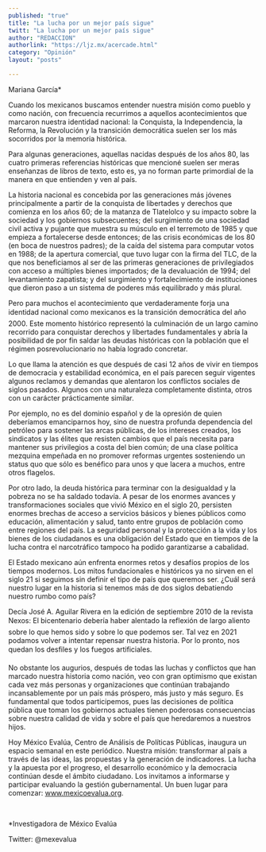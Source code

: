 ```yaml
---
published: "true"
title: "La lucha por un mejor país sigue"
twitt: "La lucha por un mejor país sigue"
author: "REDACCION"
authorlink: "https://ljz.mx/acercade.html"
category: "Opinión"
layout: "posts"

---
```



  Mariana García*



  Cuando los mexicanos buscamos entender nuestra misión como pueblo y como nación, con frecuencia recurrimos a aquellos acontecimientos que marcaron nuestra identidad nacional: la Conquista, la Independencia, la Reforma, la Revolución y la transición democrática suelen ser los más socorridos por la memoria histórica.



  Para algunas generaciones, aquellas nacidas después de los años 80, las cuatro primeras referencias históricas que mencioné suelen ser meras enseñanzas de libros de texto, esto es, ya no forman parte primordial de la manera en que entienden y ven al país.



  La historia nacional es concebida por las generaciones más jóvenes principalmente a partir de la conquista de libertades y derechos que comienza en los años 60; de la matanza de Tlatelolco y su impacto sobre la sociedad y los gobiernos subsecuentes; del surgimiento de una sociedad civil activa y pujante que muestra su músculo en el terremoto de 1985 y que empieza a fortalecerse desde entonces; de las crisis económicas de los 80 (en boca de nuestros padres); de la caída del sistema para computar votos en 1988; de la apertura comercial, que tuvo lugar con la firma del TLC, de la que nos beneficiamos al ser de las primeras generaciones de privilegiados con acceso a múltiples bienes importados; de la devaluación de 1994; del levantamiento zapatista; y del surgimiento y fortalecimiento de instituciones que dieron paso a un sistema de poderes más equilibrado y más plural.



  Pero para muchos el acontecimiento que verdaderamente forja una identidad nacional como mexicanos es la transición democrática del año 2000. Este momento histórico representó la culminación de un largo camino recorrido para conquistar derechos y libertades fundamentales y abría la posibilidad de por fin saldar las deudas históricas con la población que el régimen posrevolucionario no había logrado concretar.



  Lo que llama la atención es que después de casi 12 años de vivir en tiempos de democracia y estabilidad económica, en el país parecen seguir vigentes algunos reclamos y demandas que alentaron los conflictos sociales de siglos pasados. Algunos con una naturaleza completamente distinta, otros con un carácter prácticamente similar.



  Por ejemplo, no es del dominio español y de la opresión de quien deberíamos emanciparnos hoy, sino de nuestra profunda dependencia del petróleo para sostener las arcas públicas, de los intereses creados, los sindicatos y las élites que resisten cambios que el país necesita para mantener sus privilegios a costa del bien común; de una clase política mezquina empeñada en no promover reformas urgentes sosteniendo un status quo que sólo es benéfico para unos y que lacera a muchos, entre otros flagelos.



  Por otro lado, la deuda histórica para terminar con la desigualdad y la pobreza no se ha saldado todavía. A pesar de los enormes avances y transformaciones sociales que vivió México en el siglo 20, persisten enormes brechas de acceso a servicios básicos y bienes públicos como educación, alimentación y salud, tanto entre grupos de población como entre regiones del país. La seguridad personal y la protección a la vida y los bienes de los ciudadanos es una obligación del Estado que en tiempos de la lucha contra el narcotráfico tampoco ha podido garantizarse a cabalidad.



  El Estado mexicano aún enfrenta enormes retos y desafíos propios de los tiempos modernos. Los mitos fundacionales e históricos ya no sirven en el siglo 21 si seguimos sin definir el tipo de país que queremos ser. ¿Cuál será nuestro lugar en la historia si tenemos más de dos siglos debatiendo nuestro rumbo como país?



  Decía José A. Aguilar Rivera en la edición de septiembre 2010 de la revista Nexos: El bicentenario debería haber alentado la reflexión de largo aliento sobre lo que hemos sido y sobre lo que podemos ser. Tal vez en 2021 podamos volver a intentar repensar nuestra historia. Por lo pronto, nos quedan los desfiles y los fuegos artificiales.



  No obstante los augurios, después de todas las luchas y conflictos que han marcado nuestra historia como nación, veo con gran optimismo que existan cada vez más personas y organizaciones que continúan trabajando incansablemente por un país más próspero, más justo y más seguro. Es fundamental que todos participemos, pues las decisiones de política pública que toman los gobiernos actuales tienen poderosas consecuencias sobre nuestra calidad de vida y sobre el país que heredaremos a nuestros hijos.



  Hoy México Evalúa, Centro de Análisis de Políticas Públicas, inaugura un espacio semanal en este periódico. Nuestra misión: transformar al país a través de las ideas, las propuestas y la generación de indicadores. La lucha y la apuesta por el progreso, el desarrollo económico y la democracia continúan desde el ámbito ciudadano. Los invitamos a informarse y participar evaluando la gestión gubernamental. Un buen lugar para comenzar: www.mexicoevalua.org.



   



  *Investigadora de México Evalúa



  Twitter: @mexevalua

